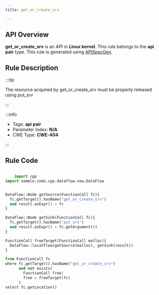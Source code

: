 ```yaml
---
title: get_or_create_srv

---
```



## API Overview
**get_or_create_srv** is an API in **Linux kernel**. This rule belongs to the **api pair** type. This rule is generated using [APISpecGen](../../tools/APISpecGen).
## Rule Description

:::tip

The resource acquired by get_or_create_srv must be properly released using put_srv

:::

:::info

- Tags: **api pair**
- Parameter Index: **N/A**
- CWE Type: **CWE-404**

:::

## Rule Code
```python

    import cpp
import semmle.code.cpp.dataflow.new.DataFlow


DataFlow::Node getSource(FunctionCall fc){
  fc.getTarget().hasName("get_or_create_srv")
  and result.asExpr() = fc
}

DataFlow::Node getSink(FunctionCall fc){
  fc.getTarget().hasName("put_srv")
  and result.asExpr() = fc.getArgument(0)
}

FunctionCall freeTarget(FunctionCall malloc){
  DataFlow::localFlow(getSource(malloc), getSink(result))
}

from FunctionCall fc
where fc.getTarget().hasName("get_or_create_srv")
      and not exists(
        FunctionCall free| 
        free = freeTarget(fc)
      )
select fc.getLocation()

    
```